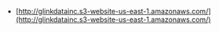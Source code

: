 * [http://glinkdatainc.s3-website-us-east-1.amazonaws.com/](http://glinkdatainc.s3-website-us-east-1.amazonaws.com/)